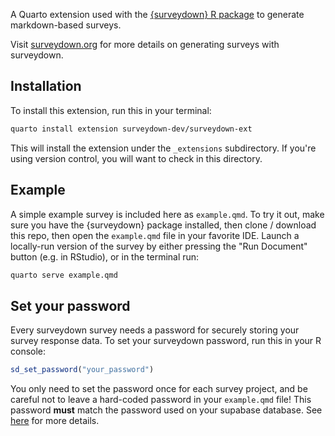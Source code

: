 A Quarto extension used with the [{surveydown} R package](https://github.com/surveydown-dev/surveydown) to generate markdown-based surveys.

Visit [surveydown.org](https://surveydown.org/) for more details on generating surveys with surveydown.

## Installation

To install this extension, run this in your terminal:

```bash
quarto install extension surveydown-dev/surveydown-ext
```

This will install the extension under the `_extensions` subdirectory.
If you're using version control, you will want to check in this directory.

## Example

A simple example survey is included here as `example.qmd`. To try it out, make sure you have the {surveydown} package installed, then clone / download this repo, then open the `example.qmd` file in your favorite IDE. Launch a locally-run version of the survey by either pressing the "Run Document" button (e.g. in RStudio), or in the terminal run:

```bash
quarto serve example.qmd
```

## Set your password

Every surveydown survey needs a password for securely storing your survey response data. To set your surveydown password, run this in your R console:

```r
sd_set_password("your_password")
```

You only need to set the password once for each survey project, and be careful not to leave a hard-coded password in your `example.qmd` file! This password **must** match the password used on your supabase database. See [here](https://surveydown.org/password) for more details.
